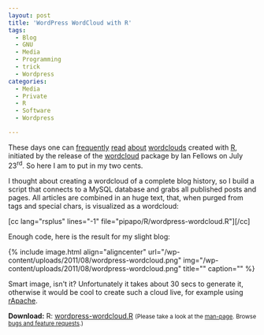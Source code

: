 ```yaml
---
layout: post
title: 'WordPress WordCloud with R'
tags:
  - Blog
  - GNU
  - Media
  - Programming
  - trick
  - Wordpress
categories:
  - Media
  - Private
  - R
  - Software
  - Wordpress

---
```


These days one can <a href="http://nsaunders.wordpress.com/2011/07/28/i-cant-resist-a-word-cloud-now-using-r/">frequently</a> <a href="http://onertipaday.blogspot.com/2011/07/word-cloud-in-r.html">read</a> <a href="http://www.redaelli.org/matteo-blog/2011/08/01/wordclouds-of-tweets-with-r/">about</a> <a href="http://en.wikipedia.org/wiki/Tag_cloud">wordclouds</a> created with <a href="http://www.r-project.org/">R</a>, initiated by the release of the <a href="http://cran.r-project.org/web/packages/wordcloud/index.html">wordcloud</a> package by Ian Fellows on July 23<sup>rd</sup>. So here I am to put in my two cents.

I thought about creating a wordcloud of a complete blog history, so I build a script that connects to a MySQL database and grabs all published posts and pages. All articles are combined in an huge text, that, when purged from tags and special chars, is visualized as a wordcloud:

[cc lang="rsplus" lines="-1" file="pipapo/R/wordpress-wordcloud.R"][/cc]

Enough code, here is the result for my slight blog:

{% include image.html align="aligncenter" url="/wp-content/uploads/2011/08/wordpress-wordcloud.png" img="/wp-content/uploads/2011/08/wordpress-wordcloud.png" title="" caption="" %}

Smart image, isn't it? Unfortunately it takes about 30 secs to generate it, otherwise it would be cool to create such a cloud live, for example using <a href="/2011/05/r-for-the-web/">rApache</a>.

<div class="download"><strong>Download:</strong>
R: <a href="/wp-content/uploads/pipapo/R/wordpress-wordcloud.R">wordpress-wordcloud.R</a>
<small>(Please take a look at the <a href="/man-page/">man-page</a>. Browse <a href="https://bt.binfalse.de/">bugs and feature requests</a>.)</small>
</div>
